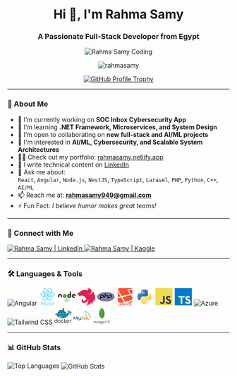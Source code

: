 <h1 align="center">Hi 👋, I'm Rahma Samy</h1>
<h3 align="center">A Passionate Full-Stack Developer from Egypt</h3>

<p align="center">
  <img src="https://img.freepik.com/premium-photo/programmer-woman-coding-computer-coder-girl_1168123-42920.jpg" alt="Rahma Samy Coding" width="400"/>
</p>

<p align="center">
  <img src="https://komarev.com/ghpvc/?username=rahmasamy&label=Profile%20views&color=0e75b6&style=flat" alt="rahmasamy" />
</p>

<p align="center">
  <a href="https://github.com/ryo-ma/github-profile-trophy">
    <img src="https://github-profile-trophy.vercel.app/?username=rahmasamy&theme=gruvbox" alt="GitHub Profile Trophy" />
  </a>
</p>

---

### 🚀 About Me

- 🔭 I’m currently working on **SOC Inbox Cybersecurity App**
- 🌱 I’m learning **.NET Framework, Microservices, and System Design**
- 👯 I’m open to collaborating on **new full-stack and AI/ML projects**
- 🧠 I'm interested in **AI/ML, Cybersecurity, and Scalable System Architectures**
- 👨‍💻 Check out my portfolio: [rahmasamy.netlify.app](https://jocular-pony-10b416.netlify.app/)
- 📝 I write technical content on [LinkedIn](https://www.linkedin.com/in/rahma-samy-34046a296/)
- 💬 Ask me about:  
  `React`, `Angular`, `Node.js`, `NestJS`, `TypeScript`, `Laravel`, `PHP`, `Python`, `C++`, `AI/ML`
- 📫 Reach me at: **rahmasamy949@gmail.com**
- ⚡ Fun Fact: *I believe humor makes great teams!*

---

### 🤝 Connect with Me
<p>
  <a href="https://linkedin.com/in/rahma-samy" target="_blank">
    <img src="https://raw.githubusercontent.com/rahuldkjain/github-profile-readme-generator/master/src/images/icons/Social/linked-in-alt.svg" alt="Rahma Samy | LinkedIn" height="30" width="40" />
  </a>
  <a href="https://kaggle.com/rahmasamy" target="_blank">
    <img src="https://raw.githubusercontent.com/rahuldkjain/github-profile-readme-generator/master/src/images/icons/Social/kaggle.svg" alt="Rahma Samy | Kaggle" height="30" width="40" />
  </a>
</p>

---

### 🛠️ Languages & Tools

<p align="left">
  <!-- Include icons for the top technologies only to reduce visual noise -->
  <img src="https://angular.io/assets/images/logos/angular/angular.svg" alt="Angular" width="40" height="40"/>
  <img src="https://raw.githubusercontent.com/devicons/devicon/master/icons/react/react-original-wordmark.svg" alt="React" width="40" height="40"/>
  <img src="https://raw.githubusercontent.com/devicons/devicon/master/icons/nodejs/nodejs-original-wordmark.svg" alt="Node.js" width="40" height="40"/>
  <img src="https://raw.githubusercontent.com/devicons/devicon/master/icons/nestjs/nestjs-plain.svg" alt="NestJS" width="40" height="40"/>
  <img src="https://raw.githubusercontent.com/devicons/devicon/master/icons/php/php-original.svg" alt="PHP" width="40" height="40"/>
  <img src="https://raw.githubusercontent.com/devicons/devicon/master/icons/laravel/laravel-plain-wordmark.svg" alt="Laravel" width="40" height="40"/>
  <img src="https://raw.githubusercontent.com/devicons/devicon/master/icons/python/python-original.svg" alt="Python" width="40" height="40"/>
  <img src="https://raw.githubusercontent.com/devicons/devicon/master/icons/javascript/javascript-original.svg" alt="JavaScript" width="40" height="40"/>
  <img src="https://raw.githubusercontent.com/devicons/devicon/master/icons/typescript/typescript-original.svg" alt="TypeScript" width="40" height="40"/>
  <img src="https://www.vectorlogo.zone/logos/microsoft_azure/microsoft_azure-icon.svg" alt="Azure" width="40" height="40"/>
  <img src="https://www.vectorlogo.zone/logos/tailwindcss/tailwindcss-icon.svg" alt="Tailwind CSS" width="40" height="40"/>
  <img src="https://raw.githubusercontent.com/devicons/devicon/master/icons/docker/docker-original-wordmark.svg" alt="Docker" width="40" height="40"/>
  <img src="https://raw.githubusercontent.com/devicons/devicon/master/icons/mysql/mysql-original-wordmark.svg" alt="MySQL" width="40" height="40"/>
  <img src="https://raw.githubusercontent.com/devicons/devicon/master/icons/mongodb/mongodb-original-wordmark.svg" alt="MongoDB" width="40" height="40"/>
</p>

---

### 📊 GitHub Stats

<p>
  <img align="left" src="https://github-readme-stats.vercel.app/api/top-langs?username=rahmasamy&show_icons=true&locale=en&layout=compact" alt="Top Languages" />
</p>

<p>&nbsp;<img align="center" src="https://github-readme-stats.vercel.app/api?username=rahmasamy&show_icons=true&locale=en" alt="GitHub Stats" /></p>

